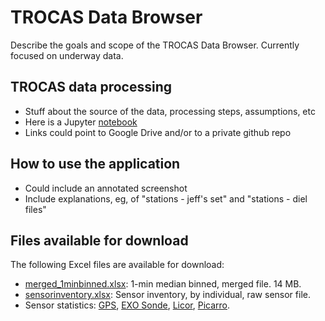 # TROCAS Data Browser

Describe the goals and scope of the TROCAS Data Browser. Currently focused on underway data.

## TROCAS data processing

- Stuff about the source of the data, processing steps, assumptions, etc
- Here is a Jupyter [notebook](https://github.com/emiliom/minimal-panel-app/blob/master/minimal-panel.ipynb)
- Links could point to Google Drive and/or to a private github repo

## How to use the application

- Could include an annotated screenshot
- Include explanations, eg, of "stations - jeff's set" and "stations - diel files"

## Files available for download

The following Excel files are available for download:

- [merged_1minbinned.xlsx]("data/merged_1minbinned.xlsx"): 1-min median binned, merged file. 14 MB.
- [sensorinventory.xlsx]("data/inventories/sensorinventory.xlsx"): Sensor inventory, by individual, raw sensor file.
- Sensor statistics: [GPS]("data/inventories/gps_sensor_df_describe_stats.xlsx"), [EXO Sonde]("data/inventories/sonde_sensor_df_describe_stats.xlsx"), [Licor]("data/inventories/licor_sensor_df_describe_stats.xlsx"), [Picarro]("data/inventories/picarro_sensor_df_describe_stats.xlsx").
